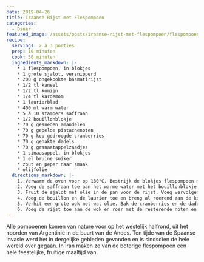 ```yaml
---
date: 2019-04-26
title: Iraanse Rijst met Flespompoen
categories:
  - Diner
featured_image: /assets/posts/iraanse-rijst-met-flespompoen/flespompoen.jpg
recipe:
  servings: 2 à 3 porties
  prep: 10 minuten
  cook: 50 minuten
  ingredients_markdown: |-
    * 1 flespompoen, in blokjes
    * 1 grote sjalot, versnipperd
    * 200 g ongekookte basmatirijst
    * 1/2 tl kaneel
    * 1/2 tl komijn
    * 1/4 tl kardemom
    * 1 laurierblad
    * 400 ml warm water
    * 5 à 10 stampers saffraan
    * 1/2 bouillonblokje
    * 70 g gesneden amandelen
    * 70 g gepelde pistachenoten
    * 70 g kop gedroogde cranberries
    * 70 g gehakte dadels
    * 70 g granaatappelzaadjes
    * 1 sinaasappel, in blokjes
    * 1 el bruine suiker
    * zout en peper naar smaak
    * olijfolie
  directions_markdown: |-
    1. Verwarm de oven voor op 180°C. Bestrijk de blokjes flespompoen met olijfolie. Leg op een bakplaat en bak in de oven voor ongeveer een half uurtje tot ze bruin worden.
    2. Voeg de saffraan toe aan het warme water met het bouillonblokje en laat even staan.
    3. Fruit de sjalot met olie in de pan voor de rijst. Voeg vervolgens de rijst, kaneel, komijn en kardemom toe. Rooster even zodat de specerijen gaan geuren en de rijst glazig wordt.
    4. Voeg de bouillon en de laurier toe en breng al roerend aan de kook. Verlaag het vuur en dek af tot al het vocht is geabsorbeerd, ongeveer 20 minuten.
    5. Verhit een grote wok met wat olie. Bak de cranberries en de dadels nog even mee met de flespompoen en de suiker voor wat extra karamellisering.
    6. Voeg de rijst toe aan de wok en roer met de resterende noten en fruit. Verwijder het laurierblad en breng op smaak met zout en peper.
---
```

Alle pompoenen komen van nature voor op het westelijk halfrond, uit het noorden van Argentinië in de buurt van de Andes. Ten tijde van de Spaanse invasie werd het in dergelijke gebieden gevonden en is sindsdien de hele wereld over gegaan. In Iran maken ze van de boterige flespompoen een hele feestelijke, fruitige maaltijd van.
